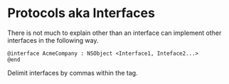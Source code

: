 # Protocols aka Interfaces

There is not much to explain other than an interface can implement other interfaces in the following way.

```
@interface AcmeCompany : NSObject <Interface1, Inteface2...>
@end
```

Delimit interfaces by commas within the tag.
